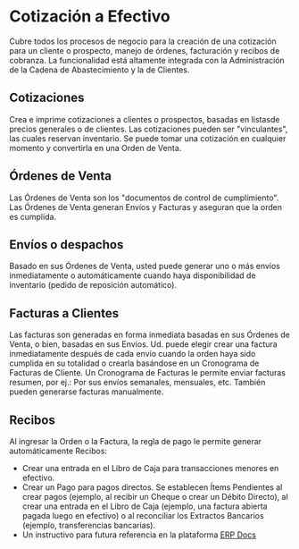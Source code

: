 # Cotización a Efectivo
Cubre todos los procesos de negocio para la creación de una cotización para un cliente o prospecto, manejo de órdenes, facturación y recibos de cobranza. La funcionalidad está altamente integrada con la Administración de la Cadena de Abastecimiento y la de Clientes.
## Cotizaciones
Crea e imprime cotizaciones a clientes o prospectos, basadas en listasde precios generales o de clientes. Las cotizaciones pueden ser
"vinculantes", las cuales reservan inventario. Se puede tomar una cotización en cualquier momento y convertirla en una Orden de Venta.
## Órdenes de Venta
Las Órdenes de Venta son los "documentos de control de cumplimiento". Las Órdenes de Venta generan Envíos y Facturas y aseguran que la
orden es cumplida.
## Envíos o despachos
Basado en sus Órdenes de Venta, usted puede generar uno o más envíos inmediatamente o automáticamente cuando haya disponibilidad
de inventario (pedido de reposición automático).
## Facturas a Clientes
Las facturas son generadas en forma inmediata basadas en sus Órdenes de Venta, o bien, basadas en sus Envíos. Ud. puede elegir crear una factura inmediatamente después de cada envío cuando la orden haya sido cumplida en su totalidad o crearla basándose en un Cronograma de Facturas de Cliente. Un Cronograma de Facturas le permite enviar facturas resumen, por ej.: Por sus envíos semanales, mensuales, etc. También pueden generarse facturas manualmente.
## Recibos
Al ingresar la Orden o la Factura, la regla de pago le permite generar automáticamente Recibos:
- Crear una entrada en el Libro de Caja para transacciones menores en efectivo.
- Crear un Pago para pagos directos.
Se establecen Ítems Pendientes al crear pagos (ejemplo, al recibir un Cheque o crear un Débito Directo), al crear una entrada en el Libro de Caja (ejemplo, una factura abierta pagada luego en efectivo) o al reconciliar los Extractos Bancarios (ejemplo, transferencias bancarias).
- Un instructivo para futura referencia en la plataforma [ERP Docs](https://docs.erpya.com/)
